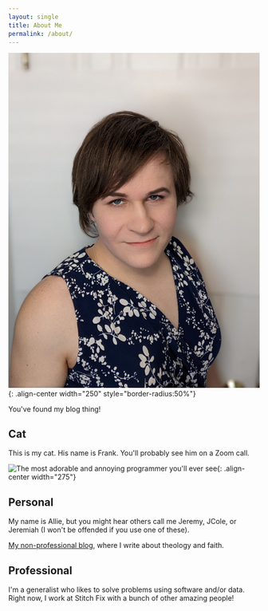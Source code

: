 ```yaml
---
layout: single
title: About Me
permalink: /about/
---
```


![The most adorable and annoying programmer you'll ever see](/assets/images/profile.jpg){: .align-center width="250" style="border-radius:50%"}

You've found my blog thing!

## Cat

This is my cat. His name is Frank. You'll probably see him on a Zoom call.

![The most adorable and annoying programmer you'll ever see](/assets/images/frank.jpg){: .align-center width="275"}

## Personal

My name is Allie, but you might hear others call me Jeremy, JCole, or Jeremiah (I won't be offended if you use one of these).

[My non-professional blog](https://alliec.substack.com/), where I write about theology and faith.

## Professional

I'm a generalist who likes to solve problems using software and/or data. Right now, I work at Stitch Fix with a bunch of other amazing people!
